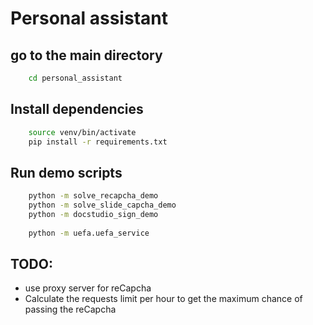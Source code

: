 # Personal assistant

## go to the main directory
```bash
    cd personal_assistant
```

## Install dependencies
```bash
    source venv/bin/activate
    pip install -r requirements.txt
```

## Run demo scripts
```bash
    python -m solve_recapcha_demo
    python -m solve_slide_capcha_demo
    python -m docstudio_sign_demo
    
    python -m uefa.uefa_service
```

## TODO:
* use proxy server for reCapcha
* Calculate the requests limit per hour to get the maximum chance of passing the reCapcha




